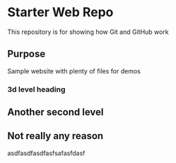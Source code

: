 # Starter Web Repo

This repository is for showing how Git and GitHub work

## Purpose

Sample website with plenty of files for demos

### 3d level heading

## Another second level

## Not really any reason

asdfasdfasdfasfsafasfdasf